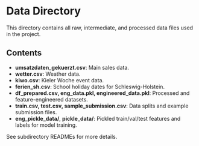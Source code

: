 # Data Directory

This directory contains all raw, intermediate, and processed data files used in the project.

## Contents
- **umsatzdaten_gekuerzt.csv**: Main sales data.
- **wetter.csv**: Weather data.
- **kiwo.csv**: Kieler Woche event data.
- **ferien_sh.csv**: School holiday dates for Schleswig-Holstein.
- **df_prepared.csv, eng_data.pkl, engineered_data.pkl**: Processed and feature-engineered datasets.
- **train.csv, test.csv, sample_submission.csv**: Data splits and example submission files.
- **eng_pickle_data/**, **pickle_data/**: Pickled train/val/test features and labels for model training.

See subdirectory READMEs for more details.
